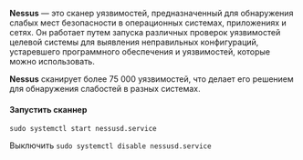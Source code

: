 **Nessus** — это сканер уязвимостей, предназначенный для обнаружения слабых мест безопасности в операционных системах, приложениях и сетях. Он работает путем запуска различных проверок уязвимостей целевой системы для выявления неправильных конфигураций, устаревшего программного обеспечения и уязвимостей, которые можно использовать.

**Nessus** сканирует более 75 000 уязвимостей, что делает его решением для обнаружения слабостей в разных системах.


#### Запустить сканнер 
`sudo systemctl start nessusd.service`

Выключить
`sudo systemctl disable nessusd.service`
